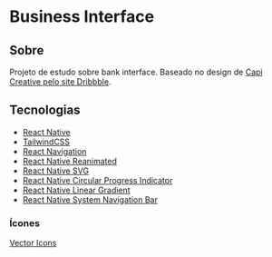 # Business Interface

## Sobre

Projeto de estudo sobre bank interface. Baseado no design de <a href="https://dribbble.com/shots/20081902-Dark-User-Interface-Meta-Business">Capi Creative pelo site Dribbble</a>.

## Tecnologias

- <a href="https://reactnative.dev">React Native</a>
- <a href="https://tailwindcss.com">TailwindCSS</a>
- <a href="https://reactnavigation.org">React Navigation</a>
- <a href="https://docs.swmansion.com/react-native-reanimated/">React Native Reanimated</a>
- <a href="https://github.com/software-mansion/react-native-svg">React Native SVG</a>
- <a href="https://github.com/nithinpp69/react-native-circular-progress-indicator">React Native Circular Progress Indicator</a>
- <a href="https://github.com/react-native-linear-gradient/react-native-linear-gradient">React Native Linear Gradient</a>
- <a href="https://github.com/kadiraydinli/react-native-system-navigation-bar">React Native System Navigation Bar</a>

### Ícones

<a href="https://github.com/oblador/react-native-vector-icons">
    Vector Icons
</a>

